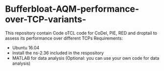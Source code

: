 # Bufferbloat-AQM-performance-over-TCP-variants-
This repository contain Code oTCL code for CoDel, PIE, RED and droptail to assess its performance over different TCPs
Requirements:
* Ubuntu 16.04
* Install the ns-2.36 included in the respository
* MATLAB for data analysis (Optional: you can use your own code for data analysis)
